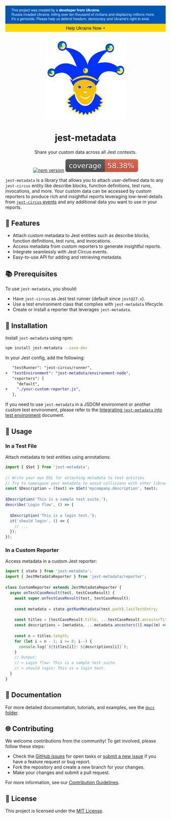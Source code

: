 [![Stand With Ukraine](https://raw.githubusercontent.com/vshymanskyy/StandWithUkraine/main/banner-direct-single.svg)](https://stand-with-ukraine.pp.ua)

<div align="center">

<img src="images/logo.png" width=256 height=256 />

# jest-metadata

Share your custom data across all Jest contexts.

[![npm version](https://badge.fury.io/js/jest-metadata.svg?rnd=42)](https://badge.fury.io/js/jest-metadata)
![test coverage](images/coverage.svg)

</div>

`jest-metadata` is a library that allows you to attach user-defined data to any `jest-circus` entity like describe blocks, function definitions, test runs, invocations, and more. Your custom data can be accessed by custom reporters to produce rich and insightful reports leveraging low-level details from [`jest-circus` events](https://github.com/facebook/jest/blob/8433c5cbcbf139d5174bf254996f9f02297a97c5/packages/jest-types/src/Circus.ts#L43) and any additional data you want to use in your reports.

## 🌟 Features

* Attach custom metadata to Jest entities such as describe blocks, function definitions, test runs, and invocations.
* Access metadata from custom reporters to generate insightful reports.
* Integrate seamlessly with Jest Circus events.
* Easy-to-use API for adding and retrieving metadata.

## 📚 Prerequisites

To use `jest-metadata`, you should:

* Have `jest-circus` as Jest test runner (default since `jest@27.x`).
* Use a test environment class that complies with `jest-metadata` lifecycle.
* Create or install a reporter that leverages `jest-metadata`.

## 🚀 Installation

Install `jest-metadata` using npm:

```bash
npm install jest-metadata --save-dev
```

In your Jest config, add the following:

```diff
   "testRunner": "jest-circus/runner",
+  "testEnvironment": "jest-metadata/environment-node",
   "reporters": [
     "default",
+    "./your-custom-reporter.js",
   ],
```

If you need to use `jest-metadata` in a JSDOM environment or another custom test environment, please refer to the [Integrating `jest-metadata` into test environment](jest-environment.md) document.

## 📖 Usage

### In a Test File

Attach metadata to test entities using annotations:

```js
import { $Set } from 'jest-metadata';

// Write your own DSL for attaching metadata to test entities
// Try to namespace your metadata to avoid collisions with other libraries
const $Description = (text) => $Set('mycompany.description', text);

$Description('This is a sample test suite.');
describe('Login flow', () => {

  $Description('This is a login test.');
  it('should login', () => {
    // ...
  });
});
```

### In a Custom Reporter

Access metadata in a custom Jest reporter:

```js
import { state } from 'jest-metadata';
import { JestMetadataReporter } from 'jest-metadata/reporter';

class CustomReporter extends JestMetadataReporter {
  async onTestCaseResult(test, testCaseResult) {
    await super.onTestCaseResult(test, testCaseResult);

    const metadata = state.getRunMetadata(test.path).lastTestEntry;

    const titles = [testCaseResult.title, ...testCaseResult.ancestorTitles.slice().reverse()];
    const descriptions = [metadata, ...metadata.ancestors()].map((m) => m.get('mycompany.description', ''));

    const n = titles.length;
    for (let i = n - 1; i >= 0; i--) {
      console.log(`${titles[i]}: ${descriptions[i]}`);
    }
    // Output:
    // > Login flow: This is a sample test suite.
    // > should login: This is a login test.
  }
}
```

## 📄 Documentation

For more detailed documentation, tutorials, and examples, see the [`docs` folder].

## 🌐 Contributing

We welcome contributions from the community! To get involved, please follow these steps:

* Check the [GitHub issues] for open tasks or [submit a new issue] if you have a feature request or bug report.
* Fork the repository and create a new branch for your changes.
* Make your changes and submit a pull request.

For more information, see our [Contribution Guidelines].

## 📃 License

This project is licensed under the [MIT License].

[`docs` folder]: ./
[GitHub issues]: https://github.com/wix-incubator/jest-metadata/issues
[submit a new issue]: https://github.com/wix-incubator/jest-metadata/issues/new
[Contribution Guidelines]: ./CONTRIBUTING.md
[MIT License]: ../LICENSE
